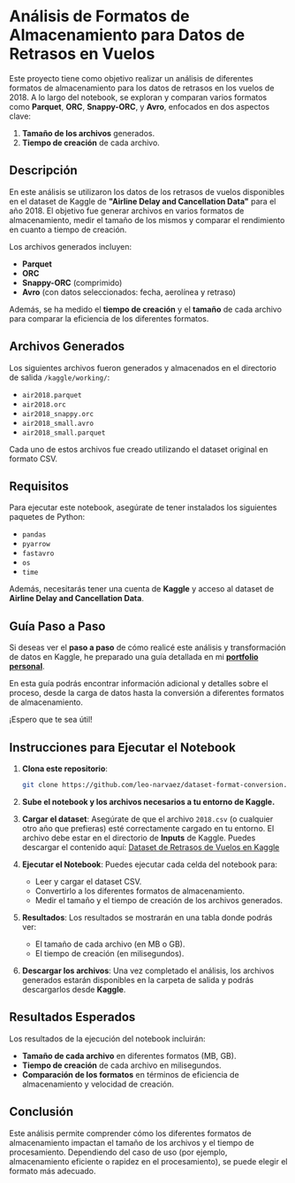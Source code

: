 # Análisis de Formatos de Almacenamiento para Datos de Retrasos en Vuelos

Este proyecto tiene como objetivo realizar un análisis de diferentes formatos de almacenamiento para los datos de retrasos en los vuelos de 2018. A lo largo del notebook, se exploran y comparan varios formatos como **Parquet**, **ORC**, **Snappy-ORC**, y **Avro**, enfocados en dos aspectos clave:

1. **Tamaño de los archivos** generados.
2. **Tiempo de creación** de cada archivo.

## Descripción

En este análisis se utilizaron los datos de los retrasos de vuelos disponibles en el dataset de Kaggle de **"Airline Delay and Cancellation Data"** para el año 2018. El objetivo fue generar archivos en varios formatos de almacenamiento, medir el tamaño de los mismos y comparar el rendimiento en cuanto a tiempo de creación.

Los archivos generados incluyen:
- **Parquet**
- **ORC**
- **Snappy-ORC** (comprimido)
- **Avro** (con datos seleccionados: fecha, aerolínea y retraso)

Además, se ha medido el **tiempo de creación** y el **tamaño** de cada archivo para comparar la eficiencia de los diferentes formatos.



## Archivos Generados

Los siguientes archivos fueron generados y almacenados en el directorio de salida `/kaggle/working/`:

- `air2018.parquet`
- `air2018.orc`
- `air2018_snappy.orc`
- `air2018_small.avro`
- `air2018_small.parquet`

Cada uno de estos archivos fue creado utilizando el dataset original en formato CSV.

## Requisitos

Para ejecutar este notebook, asegúrate de tener instalados los siguientes paquetes de Python:

- `pandas`
- `pyarrow`
- `fastavro`
- `os`
- `time`

Además, necesitarás tener una cuenta de **Kaggle** y acceso al dataset de **Airline Delay and Cancellation Data**.


## Guía Paso a Paso

Si deseas ver el **paso a paso** de cómo realicé este análisis y transformación de datos en Kaggle, he preparado una guía detallada en mi **[portfolio personal](https://leonardonarvaez.com/blog/detail/ejercicio-de-transformacion-de-datos-en-kaggle-analisis-de-retrasos-en-vuelos/)**. 

En esta guía podrás encontrar información adicional y detalles sobre el proceso, desde la carga de datos hasta la conversión a diferentes formatos de almacenamiento.

¡Espero que te sea útil!

## Instrucciones para Ejecutar el Notebook

1. **Clona este repositorio**:

   ```bash
   git clone https://github.com/leo-narvaez/dataset-format-conversion.git
   ```

2. **Sube el notebook y los archivos necesarios a tu entorno de Kaggle.**
   
3. **Cargar el dataset**: Asegúrate de que el archivo `2018.csv` (o cualquier otro año que prefieras) esté correctamente cargado en tu entorno. El archivo debe estar en el directorio de **Inputs** de Kaggle. Puedes descargar el contenido aquí: [Dataset de Retrasos de Vuelos en Kaggle](https://www.kaggle.com/datasets/yuanyuwendymu/airline-delay-and-cancellation-data-2009-2018)


4. **Ejecutar el Notebook**: Puedes ejecutar cada celda del notebook para:
   - Leer y cargar el dataset CSV.
   - Convertirlo a los diferentes formatos de almacenamiento.
   - Medir el tamaño y el tiempo de creación de los archivos generados.

5. **Resultados**: Los resultados se mostrarán en una tabla donde podrás ver:
   - El tamaño de cada archivo (en MB o GB).
   - El tiempo de creación (en milisegundos).

6. **Descargar los archivos**: Una vez completado el análisis, los archivos generados estarán disponibles en la carpeta de salida y podrás descargarlos desde **Kaggle**.

## Resultados Esperados

Los resultados de la ejecución del notebook incluirán:

- **Tamaño de cada archivo** en diferentes formatos (MB, GB).
- **Tiempo de creación** de cada archivo en milisegundos.
- **Comparación de los formatos** en términos de eficiencia de almacenamiento y velocidad de creación.

## Conclusión

Este análisis permite comprender cómo los diferentes formatos de almacenamiento impactan el tamaño de los archivos y el tiempo de procesamiento. Dependiendo del caso de uso (por ejemplo, almacenamiento eficiente o rapidez en el procesamiento), se puede elegir el formato más adecuado.
